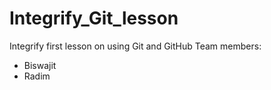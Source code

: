 # Integrify_Git_lesson
Integrify first lesson on using Git and GitHub
Team members:
- Biswajit
- Radim 
